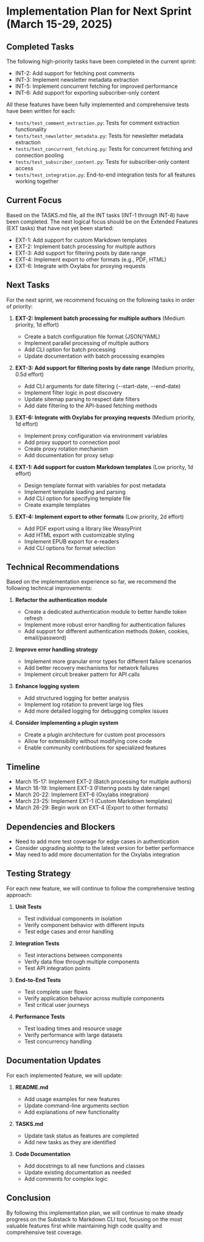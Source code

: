 # Implementation Plan for Next Sprint (March 15-29, 2025)

## Completed Tasks

The following high-priority tasks have been completed in the current sprint:

- INT-2: Add support for fetching post comments
- INT-3: Implement newsletter metadata extraction
- INT-5: Implement concurrent fetching for improved performance
- INT-6: Add support for exporting subscriber-only content

All these features have been fully implemented and comprehensive tests have been written for each:

- `tests/test_comment_extraction.py`: Tests for comment extraction functionality
- `tests/test_newsletter_metadata.py`: Tests for newsletter metadata extraction
- `tests/test_concurrent_fetching.py`: Tests for concurrent fetching and connection pooling
- `tests/test_subscriber_content.py`: Tests for subscriber-only content access
- `tests/test_integration.py`: End-to-end integration tests for all features working together

## Current Focus

Based on the TASKS.md file, all the INT tasks (INT-1 through INT-8) have been completed. The next logical focus should be on the Extended Features (EXT tasks) that have not yet been started:

- EXT-1: Add support for custom Markdown templates
- EXT-2: Implement batch processing for multiple authors
- EXT-3: Add support for filtering posts by date range
- EXT-4: Implement export to other formats (e.g., PDF, HTML)
- EXT-6: Integrate with Oxylabs for proxying requests

## Next Tasks

For the next sprint, we recommend focusing on the following tasks in order of priority:

1. **EXT-2: Implement batch processing for multiple authors** (Medium priority, 1d effort)
   - Create a batch configuration file format (JSON/YAML)
   - Implement parallel processing of multiple authors
   - Add CLI option for batch processing
   - Update documentation with batch processing examples

2. **EXT-3: Add support for filtering posts by date range** (Medium priority, 0.5d effort)
   - Add CLI arguments for date filtering (--start-date, --end-date)
   - Implement filter logic in post discovery
   - Update sitemap parsing to respect date filters
   - Add date filtering to the API-based fetching methods

3. **EXT-6: Integrate with Oxylabs for proxying requests** (Medium priority, 1d effort)
   - Implement proxy configuration via environment variables
   - Add proxy support to connection pool
   - Create proxy rotation mechanism
   - Add documentation for proxy setup

4. **EXT-1: Add support for custom Markdown templates** (Low priority, 1d effort)
   - Design template format with variables for post metadata
   - Implement template loading and parsing
   - Add CLI option for specifying template file
   - Create example templates

5. **EXT-4: Implement export to other formats** (Low priority, 2d effort)
   - Add PDF export using a library like WeasyPrint
   - Add HTML export with customizable styling
   - Implement EPUB export for e-readers
   - Add CLI options for format selection

## Technical Recommendations

Based on the implementation experience so far, we recommend the following technical improvements:

1. **Refactor the authentication module**
   - Create a dedicated authentication module to better handle token refresh
   - Implement more robust error handling for authentication failures
   - Add support for different authentication methods (token, cookies, email/password)

2. **Improve error handling strategy**
   - Implement more granular error types for different failure scenarios
   - Add better recovery mechanisms for network failures
   - Implement circuit breaker pattern for API calls

3. **Enhance logging system**
   - Add structured logging for better analysis
   - Implement log rotation to prevent large log files
   - Add more detailed logging for debugging complex issues

4. **Consider implementing a plugin system**
   - Create a plugin architecture for custom post processors
   - Allow for extensibility without modifying core code
   - Enable community contributions for specialized features

## Timeline

- March 15-17: Implement EXT-2 (Batch processing for multiple authors)
- March 18-19: Implement EXT-3 (Filtering posts by date range)
- March 20-22: Implement EXT-6 (Oxylabs integration)
- March 23-25: Implement EXT-1 (Custom Markdown templates)
- March 26-29: Begin work on EXT-4 (Export to other formats)

## Dependencies and Blockers

- Need to add more test coverage for edge cases in authentication
- Consider upgrading aiohttp to the latest version for better performance
- May need to add more documentation for the Oxylabs integration

## Testing Strategy

For each new feature, we will continue to follow the comprehensive testing approach:

1. **Unit Tests**
   - Test individual components in isolation
   - Verify component behavior with different inputs
   - Test edge cases and error handling

2. **Integration Tests**
   - Test interactions between components
   - Verify data flow through multiple components
   - Test API integration points

3. **End-to-End Tests**
   - Test complete user flows
   - Verify application behavior across multiple components
   - Test critical user journeys

4. **Performance Tests**
   - Test loading times and resource usage
   - Verify performance with large datasets
   - Test concurrency handling

## Documentation Updates

For each implemented feature, we will update:

1. **README.md**
   - Add usage examples for new features
   - Update command-line arguments section
   - Add explanations of new functionality

2. **TASKS.md**
   - Update task status as features are completed
   - Add new tasks as they are identified

3. **Code Documentation**
   - Add docstrings to all new functions and classes
   - Update existing documentation as needed
   - Add comments for complex logic

## Conclusion

By following this implementation plan, we will continue to make steady progress on the Substack to Markdown CLI tool, focusing on the most valuable features first while maintaining high code quality and comprehensive test coverage.
